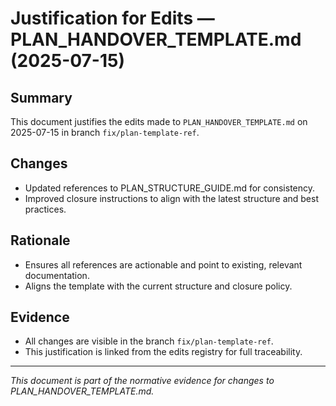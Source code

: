 # Justification for Edits — PLAN_HANDOVER_TEMPLATE.md (2025-07-15)

## Summary
This document justifies the edits made to `PLAN_HANDOVER_TEMPLATE.md` on 2025-07-15 in branch `fix/plan-template-ref`.

## Changes
- Updated references to PLAN_STRUCTURE_GUIDE.md for consistency.
- Improved closure instructions to align with the latest structure and best practices.

## Rationale
- Ensures all references are actionable and point to existing, relevant documentation.
- Aligns the template with the current structure and closure policy.

## Evidence
- All changes are visible in the branch `fix/plan-template-ref`.
- This justification is linked from the edits registry for full traceability.

---

_This document is part of the normative evidence for changes to PLAN_HANDOVER_TEMPLATE.md._
